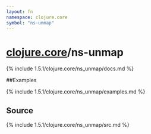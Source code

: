 ```yaml
---
layout: fn
namespace: clojure.core
symbol: "ns-unmap"
---
```


# [clojure.core](../)/ns-unmap

{% include 1.5.1/clojure.core/ns_unmap/docs.md %}

##Examples

{% include 1.5.1/clojure.core/ns_unmap/examples.md %}
## Source
{% include 1.5.1/clojure.core/ns_unmap/src.md %}

